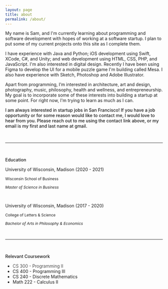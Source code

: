 ```yaml
---
layout: page
title: about
permalink: /about/
---
```


My name is Sam, and I'm currently learning about programming and software development with hopes of working at a software startup. I plan to put some of my current projects onto this site as I complete them.

I have experience with Java and Python; iOS development using Swift, XCode, C#, and Unity; and web development using HTML, CSS, PHP, and JavaScript. I'm also interested in digital design. Recently I have been using Figma to develop the UI for a mobile puzzle game I'm building called Mesa. I also have experience with Sketch, Photoshop and Adobe Illustrator.

Apart from programming, I’m interested in architecture, art and design, photography, music, philosophy, health and wellness, and entrepreneurship. My goal is to incorporate some of these interests into building a startup at some point. For right now, I'm trying to learn as much as I can.

<p style="font-weight:500">I am always interested in startup jobs in San Francisco! If you have a job opportunity or for some reason would like to contact me, I would love to hear from you. Please reach out to me using the contact link above, or my email is my first and last name at gmail.</p>

<br>

---

<br>

<div class="education">
    <p style="font-weight:500">Education</p>
    <p>University of Wisconsin, Madison (2020 - 2021)</p>
    <p style="font-size: 12px">Wisconsin School of Business</p>
    <p style="font-size: 12px; font-style: italic">Master of Science in Business</p>
    <br>
    <p>University of Wisconsin, Madison (2017 - 2020)</p>
    <p style="font-size: 12px">College of Letters & Science</p>
    <p style="font-size: 12px; font-style: italic">Bachelor of Arts in Philosophy & Economics</p>
</div>

<br>

--- 

<br>

<div class="relevant-coursework">
    <p style="font-weight:500">Relevant Coursework</p>
    <ul>
        <li style="font-size: 14px; font-weight: 300">CS 300 - Programming II</li>
        <li style="font-size: 14px">CS 400 - Programming III</li>
        <li style="font-size: 14px">CS 240 - Discrete Mathematics</li>
        <li style="font-size: 14px">Math 222 - Calculus II</li>
    </ul>
</div>
